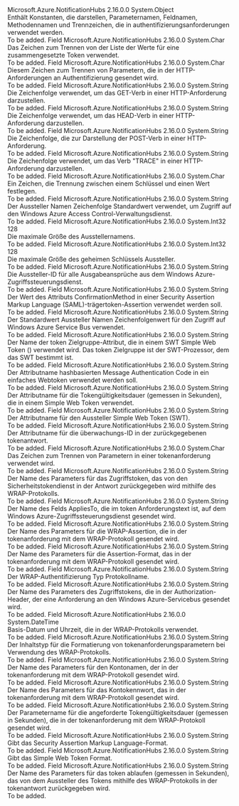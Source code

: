 <Type Name="TokenConstants" FullName="Microsoft.Azure.NotificationHubs.TokenConstants">
  <TypeSignature Language="C#" Value="public static class TokenConstants" />
  <TypeSignature Language="ILAsm" Value=".class public auto ansi abstract sealed beforefieldinit TokenConstants extends System.Object" />
  <TypeSignature Language="DocId" Value="T:Microsoft.Azure.NotificationHubs.TokenConstants" />
  <TypeSignature Language="VB.NET" Value="Public Class TokenConstants" />
  <TypeSignature Language="F#" Value="type TokenConstants = class" />
  <AssemblyInfo>
    <AssemblyName>Microsoft.Azure.NotificationHubs</AssemblyName>
    <AssemblyVersion>2.16.0.0</AssemblyVersion>
  </AssemblyInfo>
  <Base>
    <BaseTypeName>System.Object</BaseTypeName>
  </Base>
  <Interfaces />
  <Docs>
    <summary>Enthält Konstanten, die darstellen, Parameternamen, Feldnamen, Methodennamen und Trennzeichen, die in authentifizierungsanforderungen verwendet werden.</summary>
    <remarks>To be added.</remarks>
  </Docs>
  <Members>
    <Member MemberName="DefaultCompoundClaimDelimiter">
      <MemberSignature Language="C#" Value="public const char DefaultCompoundClaimDelimiter;" />
      <MemberSignature Language="ILAsm" Value=".field public static literal char DefaultCompoundClaimDelimiter" />
      <MemberSignature Language="DocId" Value="F:Microsoft.Azure.NotificationHubs.TokenConstants.DefaultCompoundClaimDelimiter" />
      <MemberSignature Language="VB.NET" Value="Public Const DefaultCompoundClaimDelimiter As Char " />
      <MemberSignature Language="F#" Value="val mutable DefaultCompoundClaimDelimiter : char" Usage="Microsoft.Azure.NotificationHubs.TokenConstants.DefaultCompoundClaimDelimiter" />
      <MemberType>Field</MemberType>
      <AssemblyInfo>
        <AssemblyName>Microsoft.Azure.NotificationHubs</AssemblyName>
        <AssemblyVersion>2.16.0.0</AssemblyVersion>
      </AssemblyInfo>
      <ReturnValue>
        <ReturnType>System.Char</ReturnType>
      </ReturnValue>
      <Docs>
        <summary>Das Zeichen zum Trennen von der Liste der Werte für eine zusammengesetzte Token verwendet.</summary>
        <remarks>To be added.</remarks>
      </Docs>
    </Member>
    <Member MemberName="HttpAuthParameterSeparator">
      <MemberSignature Language="C#" Value="public const char HttpAuthParameterSeparator;" />
      <MemberSignature Language="ILAsm" Value=".field public static literal char HttpAuthParameterSeparator" />
      <MemberSignature Language="DocId" Value="F:Microsoft.Azure.NotificationHubs.TokenConstants.HttpAuthParameterSeparator" />
      <MemberSignature Language="VB.NET" Value="Public Const HttpAuthParameterSeparator As Char " />
      <MemberSignature Language="F#" Value="val mutable HttpAuthParameterSeparator : char" Usage="Microsoft.Azure.NotificationHubs.TokenConstants.HttpAuthParameterSeparator" />
      <MemberType>Field</MemberType>
      <AssemblyInfo>
        <AssemblyName>Microsoft.Azure.NotificationHubs</AssemblyName>
        <AssemblyVersion>2.16.0.0</AssemblyVersion>
      </AssemblyInfo>
      <ReturnValue>
        <ReturnType>System.Char</ReturnType>
      </ReturnValue>
      <Docs>
        <summary>Diesem Zeichen zum Trennen von Parametern, die in der HTTP-Anforderungen an Authentifizierung gesendet wird.</summary>
        <remarks>To be added.</remarks>
      </Docs>
    </Member>
    <Member MemberName="HttpMethodGet">
      <MemberSignature Language="C#" Value="public const string HttpMethodGet;" />
      <MemberSignature Language="ILAsm" Value=".field public static literal string HttpMethodGet" />
      <MemberSignature Language="DocId" Value="F:Microsoft.Azure.NotificationHubs.TokenConstants.HttpMethodGet" />
      <MemberSignature Language="VB.NET" Value="Public Const HttpMethodGet As String " />
      <MemberSignature Language="F#" Value="val mutable HttpMethodGet : string" Usage="Microsoft.Azure.NotificationHubs.TokenConstants.HttpMethodGet" />
      <MemberType>Field</MemberType>
      <AssemblyInfo>
        <AssemblyName>Microsoft.Azure.NotificationHubs</AssemblyName>
        <AssemblyVersion>2.16.0.0</AssemblyVersion>
      </AssemblyInfo>
      <ReturnValue>
        <ReturnType>System.String</ReturnType>
      </ReturnValue>
      <Docs>
        <summary>Die Zeichenfolge verwendet, um das GET-Verb in einer HTTP-Anforderung darzustellen.</summary>
        <remarks>To be added.</remarks>
      </Docs>
    </Member>
    <Member MemberName="HttpMethodHead">
      <MemberSignature Language="C#" Value="public const string HttpMethodHead;" />
      <MemberSignature Language="ILAsm" Value=".field public static literal string HttpMethodHead" />
      <MemberSignature Language="DocId" Value="F:Microsoft.Azure.NotificationHubs.TokenConstants.HttpMethodHead" />
      <MemberSignature Language="VB.NET" Value="Public Const HttpMethodHead As String " />
      <MemberSignature Language="F#" Value="val mutable HttpMethodHead : string" Usage="Microsoft.Azure.NotificationHubs.TokenConstants.HttpMethodHead" />
      <MemberType>Field</MemberType>
      <AssemblyInfo>
        <AssemblyName>Microsoft.Azure.NotificationHubs</AssemblyName>
        <AssemblyVersion>2.16.0.0</AssemblyVersion>
      </AssemblyInfo>
      <ReturnValue>
        <ReturnType>System.String</ReturnType>
      </ReturnValue>
      <Docs>
        <summary>Die Zeichenfolge verwendet, um das HEAD-Verb in einer HTTP-Anforderung darzustellen.</summary>
        <remarks>To be added.</remarks>
      </Docs>
    </Member>
    <Member MemberName="HttpMethodPost">
      <MemberSignature Language="C#" Value="public const string HttpMethodPost;" />
      <MemberSignature Language="ILAsm" Value=".field public static literal string HttpMethodPost" />
      <MemberSignature Language="DocId" Value="F:Microsoft.Azure.NotificationHubs.TokenConstants.HttpMethodPost" />
      <MemberSignature Language="VB.NET" Value="Public Const HttpMethodPost As String " />
      <MemberSignature Language="F#" Value="val mutable HttpMethodPost : string" Usage="Microsoft.Azure.NotificationHubs.TokenConstants.HttpMethodPost" />
      <MemberType>Field</MemberType>
      <AssemblyInfo>
        <AssemblyName>Microsoft.Azure.NotificationHubs</AssemblyName>
        <AssemblyVersion>2.16.0.0</AssemblyVersion>
      </AssemblyInfo>
      <ReturnValue>
        <ReturnType>System.String</ReturnType>
      </ReturnValue>
      <Docs>
        <summary>Die Zeichenfolge, die zur Darstellung der POST-Verb in einer HTTP-Anforderung.</summary>
        <remarks>To be added.</remarks>
      </Docs>
    </Member>
    <Member MemberName="HttpMethodTrace">
      <MemberSignature Language="C#" Value="public const string HttpMethodTrace;" />
      <MemberSignature Language="ILAsm" Value=".field public static literal string HttpMethodTrace" />
      <MemberSignature Language="DocId" Value="F:Microsoft.Azure.NotificationHubs.TokenConstants.HttpMethodTrace" />
      <MemberSignature Language="VB.NET" Value="Public Const HttpMethodTrace As String " />
      <MemberSignature Language="F#" Value="val mutable HttpMethodTrace : string" Usage="Microsoft.Azure.NotificationHubs.TokenConstants.HttpMethodTrace" />
      <MemberType>Field</MemberType>
      <AssemblyInfo>
        <AssemblyName>Microsoft.Azure.NotificationHubs</AssemblyName>
        <AssemblyVersion>2.16.0.0</AssemblyVersion>
      </AssemblyInfo>
      <ReturnValue>
        <ReturnType>System.String</ReturnType>
      </ReturnValue>
      <Docs>
        <summary>Die Zeichenfolge verwendet, um das Verb "TRACE" in einer HTTP-Anforderung darzustellen.</summary>
        <remarks>To be added.</remarks>
      </Docs>
    </Member>
    <Member MemberName="KeyValueSeparator">
      <MemberSignature Language="C#" Value="public const char KeyValueSeparator;" />
      <MemberSignature Language="ILAsm" Value=".field public static literal char KeyValueSeparator" />
      <MemberSignature Language="DocId" Value="F:Microsoft.Azure.NotificationHubs.TokenConstants.KeyValueSeparator" />
      <MemberSignature Language="VB.NET" Value="Public Const KeyValueSeparator As Char " />
      <MemberSignature Language="F#" Value="val mutable KeyValueSeparator : char" Usage="Microsoft.Azure.NotificationHubs.TokenConstants.KeyValueSeparator" />
      <MemberType>Field</MemberType>
      <AssemblyInfo>
        <AssemblyName>Microsoft.Azure.NotificationHubs</AssemblyName>
        <AssemblyVersion>2.16.0.0</AssemblyVersion>
      </AssemblyInfo>
      <ReturnValue>
        <ReturnType>System.Char</ReturnType>
      </ReturnValue>
      <Docs>
        <summary>Ein Zeichen, die Trennung zwischen einem Schlüssel und einen Wert festlegen.</summary>
        <remarks>To be added.</remarks>
      </Docs>
    </Member>
    <Member MemberName="ManagementIssuerName">
      <MemberSignature Language="C#" Value="public const string ManagementIssuerName;" />
      <MemberSignature Language="ILAsm" Value=".field public static literal string ManagementIssuerName" />
      <MemberSignature Language="DocId" Value="F:Microsoft.Azure.NotificationHubs.TokenConstants.ManagementIssuerName" />
      <MemberSignature Language="VB.NET" Value="Public Const ManagementIssuerName As String " />
      <MemberSignature Language="F#" Value="val mutable ManagementIssuerName : string" Usage="Microsoft.Azure.NotificationHubs.TokenConstants.ManagementIssuerName" />
      <MemberType>Field</MemberType>
      <AssemblyInfo>
        <AssemblyName>Microsoft.Azure.NotificationHubs</AssemblyName>
        <AssemblyVersion>2.16.0.0</AssemblyVersion>
      </AssemblyInfo>
      <ReturnValue>
        <ReturnType>System.String</ReturnType>
      </ReturnValue>
      <Docs>
        <summary>Der Aussteller Namen Zeichenfolge Standardwert verwendet, um Zugriff auf den Windows Azure Access Control-Verwaltungsdienst.</summary>
        <remarks>To be added.</remarks>
      </Docs>
    </Member>
    <Member MemberName="MaxIssuerNameSize">
      <MemberSignature Language="C#" Value="public const int MaxIssuerNameSize = 128;" />
      <MemberSignature Language="ILAsm" Value=".field public static literal int32 MaxIssuerNameSize = (128)" />
      <MemberSignature Language="DocId" Value="F:Microsoft.Azure.NotificationHubs.TokenConstants.MaxIssuerNameSize" />
      <MemberSignature Language="VB.NET" Value="Public Const MaxIssuerNameSize As Integer  = 128" />
      <MemberSignature Language="F#" Value="val mutable MaxIssuerNameSize : int" Usage="Microsoft.Azure.NotificationHubs.TokenConstants.MaxIssuerNameSize" />
      <MemberType>Field</MemberType>
      <AssemblyInfo>
        <AssemblyName>Microsoft.Azure.NotificationHubs</AssemblyName>
        <AssemblyVersion>2.16.0.0</AssemblyVersion>
      </AssemblyInfo>
      <ReturnValue>
        <ReturnType>System.Int32</ReturnType>
      </ReturnValue>
      <MemberValue>128</MemberValue>
      <Docs>
        <summary>Die maximale Größe des Ausstellernamens.</summary>
        <remarks>To be added.</remarks>
      </Docs>
    </Member>
    <Member MemberName="MaxIssuerSecretSize">
      <MemberSignature Language="C#" Value="public const int MaxIssuerSecretSize = 128;" />
      <MemberSignature Language="ILAsm" Value=".field public static literal int32 MaxIssuerSecretSize = (128)" />
      <MemberSignature Language="DocId" Value="F:Microsoft.Azure.NotificationHubs.TokenConstants.MaxIssuerSecretSize" />
      <MemberSignature Language="VB.NET" Value="Public Const MaxIssuerSecretSize As Integer  = 128" />
      <MemberSignature Language="F#" Value="val mutable MaxIssuerSecretSize : int" Usage="Microsoft.Azure.NotificationHubs.TokenConstants.MaxIssuerSecretSize" />
      <MemberType>Field</MemberType>
      <AssemblyInfo>
        <AssemblyName>Microsoft.Azure.NotificationHubs</AssemblyName>
        <AssemblyVersion>2.16.0.0</AssemblyVersion>
      </AssemblyInfo>
      <ReturnValue>
        <ReturnType>System.Int32</ReturnType>
      </ReturnValue>
      <MemberValue>128</MemberValue>
      <Docs>
        <summary>Die maximale Größe des geheimen Schlüssels Aussteller.</summary>
        <remarks>To be added.</remarks>
      </Docs>
    </Member>
    <Member MemberName="OutputClaimIssuerId">
      <MemberSignature Language="C#" Value="public const string OutputClaimIssuerId;" />
      <MemberSignature Language="ILAsm" Value=".field public static literal string OutputClaimIssuerId" />
      <MemberSignature Language="DocId" Value="F:Microsoft.Azure.NotificationHubs.TokenConstants.OutputClaimIssuerId" />
      <MemberSignature Language="VB.NET" Value="Public Const OutputClaimIssuerId As String " />
      <MemberSignature Language="F#" Value="val mutable OutputClaimIssuerId : string" Usage="Microsoft.Azure.NotificationHubs.TokenConstants.OutputClaimIssuerId" />
      <MemberType>Field</MemberType>
      <AssemblyInfo>
        <AssemblyName>Microsoft.Azure.NotificationHubs</AssemblyName>
        <AssemblyVersion>2.16.0.0</AssemblyVersion>
      </AssemblyInfo>
      <ReturnValue>
        <ReturnType>System.String</ReturnType>
      </ReturnValue>
      <Docs>
        <summary>Die Aussteller-ID für alle Ausgabeansprüche aus dem Windows Azure-Zugriffssteuerungsdienst.</summary>
        <remarks>To be added.</remarks>
      </Docs>
    </Member>
    <Member MemberName="Saml11ConfirmationMethodBearerToken">
      <MemberSignature Language="C#" Value="public const string Saml11ConfirmationMethodBearerToken;" />
      <MemberSignature Language="ILAsm" Value=".field public static literal string Saml11ConfirmationMethodBearerToken" />
      <MemberSignature Language="DocId" Value="F:Microsoft.Azure.NotificationHubs.TokenConstants.Saml11ConfirmationMethodBearerToken" />
      <MemberSignature Language="VB.NET" Value="Public Const Saml11ConfirmationMethodBearerToken As String " />
      <MemberSignature Language="F#" Value="val mutable Saml11ConfirmationMethodBearerToken : string" Usage="Microsoft.Azure.NotificationHubs.TokenConstants.Saml11ConfirmationMethodBearerToken" />
      <MemberType>Field</MemberType>
      <AssemblyInfo>
        <AssemblyName>Microsoft.Azure.NotificationHubs</AssemblyName>
        <AssemblyVersion>2.16.0.0</AssemblyVersion>
      </AssemblyInfo>
      <ReturnValue>
        <ReturnType>System.String</ReturnType>
      </ReturnValue>
      <Docs>
        <summary>Der Wert des Attributs ConfirmationMethod in einer Security Assertion Markup Language (SAML)-trägertoken-Assertion verwendet werden soll.</summary>
        <remarks>To be added.</remarks>
      </Docs>
    </Member>
    <Member MemberName="ServiceBusIssuerName">
      <MemberSignature Language="C#" Value="public const string ServiceBusIssuerName;" />
      <MemberSignature Language="ILAsm" Value=".field public static literal string ServiceBusIssuerName" />
      <MemberSignature Language="DocId" Value="F:Microsoft.Azure.NotificationHubs.TokenConstants.ServiceBusIssuerName" />
      <MemberSignature Language="VB.NET" Value="Public Const ServiceBusIssuerName As String " />
      <MemberSignature Language="F#" Value="val mutable ServiceBusIssuerName : string" Usage="Microsoft.Azure.NotificationHubs.TokenConstants.ServiceBusIssuerName" />
      <MemberType>Field</MemberType>
      <AssemblyInfo>
        <AssemblyName>Microsoft.Azure.NotificationHubs</AssemblyName>
        <AssemblyVersion>2.16.0.0</AssemblyVersion>
      </AssemblyInfo>
      <ReturnValue>
        <ReturnType>System.String</ReturnType>
      </ReturnValue>
      <Docs>
        <summary>Der Standardwert Aussteller Namen Zeichenfolgenwert für den Zugriff auf Windows Azure Service Bus verwendet.</summary>
        <remarks>To be added.</remarks>
      </Docs>
    </Member>
    <Member MemberName="TokenAudience">
      <MemberSignature Language="C#" Value="public const string TokenAudience;" />
      <MemberSignature Language="ILAsm" Value=".field public static literal string TokenAudience" />
      <MemberSignature Language="DocId" Value="F:Microsoft.Azure.NotificationHubs.TokenConstants.TokenAudience" />
      <MemberSignature Language="VB.NET" Value="Public Const TokenAudience As String " />
      <MemberSignature Language="F#" Value="val mutable TokenAudience : string" Usage="Microsoft.Azure.NotificationHubs.TokenConstants.TokenAudience" />
      <MemberType>Field</MemberType>
      <AssemblyInfo>
        <AssemblyName>Microsoft.Azure.NotificationHubs</AssemblyName>
        <AssemblyVersion>2.16.0.0</AssemblyVersion>
      </AssemblyInfo>
      <ReturnValue>
        <ReturnType>System.String</ReturnType>
      </ReturnValue>
      <Docs>
        <summary>Der Name der token Zielgruppe-Attribut, die in einem SWT Simple Web Token () verwendet wird. Das token Zielgruppe ist der SWT-Prozessor, dem das SWT bestimmt ist.</summary>
        <remarks>To be added.</remarks>
      </Docs>
    </Member>
    <Member MemberName="TokenDigest256">
      <MemberSignature Language="C#" Value="public const string TokenDigest256;" />
      <MemberSignature Language="ILAsm" Value=".field public static literal string TokenDigest256" />
      <MemberSignature Language="DocId" Value="F:Microsoft.Azure.NotificationHubs.TokenConstants.TokenDigest256" />
      <MemberSignature Language="VB.NET" Value="Public Const TokenDigest256 As String " />
      <MemberSignature Language="F#" Value="val mutable TokenDigest256 : string" Usage="Microsoft.Azure.NotificationHubs.TokenConstants.TokenDigest256" />
      <MemberType>Field</MemberType>
      <AssemblyInfo>
        <AssemblyName>Microsoft.Azure.NotificationHubs</AssemblyName>
        <AssemblyVersion>2.16.0.0</AssemblyVersion>
      </AssemblyInfo>
      <ReturnValue>
        <ReturnType>System.String</ReturnType>
      </ReturnValue>
      <Docs>
        <summary>Der Attributname hashbasierten Message Authentication Code in ein einfaches Webtoken verwendet werden soll.</summary>
        <remarks>To be added.</remarks>
      </Docs>
    </Member>
    <Member MemberName="TokenExpiresOn">
      <MemberSignature Language="C#" Value="public const string TokenExpiresOn;" />
      <MemberSignature Language="ILAsm" Value=".field public static literal string TokenExpiresOn" />
      <MemberSignature Language="DocId" Value="F:Microsoft.Azure.NotificationHubs.TokenConstants.TokenExpiresOn" />
      <MemberSignature Language="VB.NET" Value="Public Const TokenExpiresOn As String " />
      <MemberSignature Language="F#" Value="val mutable TokenExpiresOn : string" Usage="Microsoft.Azure.NotificationHubs.TokenConstants.TokenExpiresOn" />
      <MemberType>Field</MemberType>
      <AssemblyInfo>
        <AssemblyName>Microsoft.Azure.NotificationHubs</AssemblyName>
        <AssemblyVersion>2.16.0.0</AssemblyVersion>
      </AssemblyInfo>
      <ReturnValue>
        <ReturnType>System.String</ReturnType>
      </ReturnValue>
      <Docs>
        <summary>Der Attributname für die Tokengültigkeitsdauer (gemessen in Sekunden), die in einem Simple Web Token verwendet.</summary>
        <remarks>To be added.</remarks>
      </Docs>
    </Member>
    <Member MemberName="TokenIssuer">
      <MemberSignature Language="C#" Value="public const string TokenIssuer;" />
      <MemberSignature Language="ILAsm" Value=".field public static literal string TokenIssuer" />
      <MemberSignature Language="DocId" Value="F:Microsoft.Azure.NotificationHubs.TokenConstants.TokenIssuer" />
      <MemberSignature Language="VB.NET" Value="Public Const TokenIssuer As String " />
      <MemberSignature Language="F#" Value="val mutable TokenIssuer : string" Usage="Microsoft.Azure.NotificationHubs.TokenConstants.TokenIssuer" />
      <MemberType>Field</MemberType>
      <AssemblyInfo>
        <AssemblyName>Microsoft.Azure.NotificationHubs</AssemblyName>
        <AssemblyVersion>2.16.0.0</AssemblyVersion>
      </AssemblyInfo>
      <ReturnValue>
        <ReturnType>System.String</ReturnType>
      </ReturnValue>
      <Docs>
        <summary>Der Attributname für den Aussteller Simple Web Token (SWT).</summary>
        <remarks>To be added.</remarks>
      </Docs>
    </Member>
    <Member MemberName="TrackingIdHeaderName">
      <MemberSignature Language="C#" Value="public const string TrackingIdHeaderName;" />
      <MemberSignature Language="ILAsm" Value=".field public static literal string TrackingIdHeaderName" />
      <MemberSignature Language="DocId" Value="F:Microsoft.Azure.NotificationHubs.TokenConstants.TrackingIdHeaderName" />
      <MemberSignature Language="VB.NET" Value="Public Const TrackingIdHeaderName As String " />
      <MemberSignature Language="F#" Value="val mutable TrackingIdHeaderName : string" Usage="Microsoft.Azure.NotificationHubs.TokenConstants.TrackingIdHeaderName" />
      <MemberType>Field</MemberType>
      <AssemblyInfo>
        <AssemblyName>Microsoft.Azure.NotificationHubs</AssemblyName>
        <AssemblyVersion>2.16.0.0</AssemblyVersion>
      </AssemblyInfo>
      <ReturnValue>
        <ReturnType>System.String</ReturnType>
      </ReturnValue>
      <Docs>
        <summary>Der Attributname für die überwachungs-ID in der zurückgegebenen tokenantwort.</summary>
        <remarks>To be added.</remarks>
      </Docs>
    </Member>
    <Member MemberName="UrlParameterSeparator">
      <MemberSignature Language="C#" Value="public const char UrlParameterSeparator;" />
      <MemberSignature Language="ILAsm" Value=".field public static literal char UrlParameterSeparator" />
      <MemberSignature Language="DocId" Value="F:Microsoft.Azure.NotificationHubs.TokenConstants.UrlParameterSeparator" />
      <MemberSignature Language="VB.NET" Value="Public Const UrlParameterSeparator As Char " />
      <MemberSignature Language="F#" Value="val mutable UrlParameterSeparator : char" Usage="Microsoft.Azure.NotificationHubs.TokenConstants.UrlParameterSeparator" />
      <MemberType>Field</MemberType>
      <AssemblyInfo>
        <AssemblyName>Microsoft.Azure.NotificationHubs</AssemblyName>
        <AssemblyVersion>2.16.0.0</AssemblyVersion>
      </AssemblyInfo>
      <ReturnValue>
        <ReturnType>System.Char</ReturnType>
      </ReturnValue>
      <Docs>
        <summary>Das Zeichen zum Trennen von Parametern in einer tokenanforderung verwendet wird.</summary>
        <remarks>To be added.</remarks>
      </Docs>
    </Member>
    <Member MemberName="WrapAccessToken">
      <MemberSignature Language="C#" Value="public const string WrapAccessToken;" />
      <MemberSignature Language="ILAsm" Value=".field public static literal string WrapAccessToken" />
      <MemberSignature Language="DocId" Value="F:Microsoft.Azure.NotificationHubs.TokenConstants.WrapAccessToken" />
      <MemberSignature Language="VB.NET" Value="Public Const WrapAccessToken As String " />
      <MemberSignature Language="F#" Value="val mutable WrapAccessToken : string" Usage="Microsoft.Azure.NotificationHubs.TokenConstants.WrapAccessToken" />
      <MemberType>Field</MemberType>
      <AssemblyInfo>
        <AssemblyName>Microsoft.Azure.NotificationHubs</AssemblyName>
        <AssemblyVersion>2.16.0.0</AssemblyVersion>
      </AssemblyInfo>
      <ReturnValue>
        <ReturnType>System.String</ReturnType>
      </ReturnValue>
      <Docs>
        <summary>Der Name des Parameters für das Zugriffstoken, das von den Sicherheitstokendienst in der Antwort zurückgegeben wird mithilfe des WRAP-Protokolls.</summary>
        <remarks>To be added.</remarks>
      </Docs>
    </Member>
    <Member MemberName="WrapAppliesTo">
      <MemberSignature Language="C#" Value="public const string WrapAppliesTo;" />
      <MemberSignature Language="ILAsm" Value=".field public static literal string WrapAppliesTo" />
      <MemberSignature Language="DocId" Value="F:Microsoft.Azure.NotificationHubs.TokenConstants.WrapAppliesTo" />
      <MemberSignature Language="VB.NET" Value="Public Const WrapAppliesTo As String " />
      <MemberSignature Language="F#" Value="val mutable WrapAppliesTo : string" Usage="Microsoft.Azure.NotificationHubs.TokenConstants.WrapAppliesTo" />
      <MemberType>Field</MemberType>
      <AssemblyInfo>
        <AssemblyName>Microsoft.Azure.NotificationHubs</AssemblyName>
        <AssemblyVersion>2.16.0.0</AssemblyVersion>
      </AssemblyInfo>
      <ReturnValue>
        <ReturnType>System.String</ReturnType>
      </ReturnValue>
      <Docs>
        <summary>Der Name des Felds AppliesTo, die im token Anforderungstext ist, auf dem Windows Azure-Zugriffssteuerungsdienst gesendet wird.</summary>
        <remarks>To be added.</remarks>
      </Docs>
    </Member>
    <Member MemberName="WrapAssertion">
      <MemberSignature Language="C#" Value="public const string WrapAssertion;" />
      <MemberSignature Language="ILAsm" Value=".field public static literal string WrapAssertion" />
      <MemberSignature Language="DocId" Value="F:Microsoft.Azure.NotificationHubs.TokenConstants.WrapAssertion" />
      <MemberSignature Language="VB.NET" Value="Public Const WrapAssertion As String " />
      <MemberSignature Language="F#" Value="val mutable WrapAssertion : string" Usage="Microsoft.Azure.NotificationHubs.TokenConstants.WrapAssertion" />
      <MemberType>Field</MemberType>
      <AssemblyInfo>
        <AssemblyName>Microsoft.Azure.NotificationHubs</AssemblyName>
        <AssemblyVersion>2.16.0.0</AssemblyVersion>
      </AssemblyInfo>
      <ReturnValue>
        <ReturnType>System.String</ReturnType>
      </ReturnValue>
      <Docs>
        <summary>Der Name des Parameters für die WRAP-Assertion, die in der tokenanforderung mit dem WRAP-Protokoll gesendet wird.</summary>
        <remarks>To be added.</remarks>
      </Docs>
    </Member>
    <Member MemberName="WrapAssertionFormat">
      <MemberSignature Language="C#" Value="public const string WrapAssertionFormat;" />
      <MemberSignature Language="ILAsm" Value=".field public static literal string WrapAssertionFormat" />
      <MemberSignature Language="DocId" Value="F:Microsoft.Azure.NotificationHubs.TokenConstants.WrapAssertionFormat" />
      <MemberSignature Language="VB.NET" Value="Public Const WrapAssertionFormat As String " />
      <MemberSignature Language="F#" Value="val mutable WrapAssertionFormat : string" Usage="Microsoft.Azure.NotificationHubs.TokenConstants.WrapAssertionFormat" />
      <MemberType>Field</MemberType>
      <AssemblyInfo>
        <AssemblyName>Microsoft.Azure.NotificationHubs</AssemblyName>
        <AssemblyVersion>2.16.0.0</AssemblyVersion>
      </AssemblyInfo>
      <ReturnValue>
        <ReturnType>System.String</ReturnType>
      </ReturnValue>
      <Docs>
        <summary>Der Name des Parameters für die Assertion-Format, das in der tokenanforderung mit dem WRAP-Protokoll gesendet wird.</summary>
        <remarks>To be added.</remarks>
      </Docs>
    </Member>
    <Member MemberName="WrapAuthenticationType">
      <MemberSignature Language="C#" Value="public const string WrapAuthenticationType;" />
      <MemberSignature Language="ILAsm" Value=".field public static literal string WrapAuthenticationType" />
      <MemberSignature Language="DocId" Value="F:Microsoft.Azure.NotificationHubs.TokenConstants.WrapAuthenticationType" />
      <MemberSignature Language="VB.NET" Value="Public Const WrapAuthenticationType As String " />
      <MemberSignature Language="F#" Value="val mutable WrapAuthenticationType : string" Usage="Microsoft.Azure.NotificationHubs.TokenConstants.WrapAuthenticationType" />
      <MemberType>Field</MemberType>
      <AssemblyInfo>
        <AssemblyName>Microsoft.Azure.NotificationHubs</AssemblyName>
        <AssemblyVersion>2.16.0.0</AssemblyVersion>
      </AssemblyInfo>
      <ReturnValue>
        <ReturnType>System.String</ReturnType>
      </ReturnValue>
      <Docs>
        <summary>Der WRAP-Authentifizierung Typ Protokollname.</summary>
        <remarks>To be added.</remarks>
      </Docs>
    </Member>
    <Member MemberName="WrapAuthorizationHeaderKey">
      <MemberSignature Language="C#" Value="public const string WrapAuthorizationHeaderKey;" />
      <MemberSignature Language="ILAsm" Value=".field public static literal string WrapAuthorizationHeaderKey" />
      <MemberSignature Language="DocId" Value="F:Microsoft.Azure.NotificationHubs.TokenConstants.WrapAuthorizationHeaderKey" />
      <MemberSignature Language="VB.NET" Value="Public Const WrapAuthorizationHeaderKey As String " />
      <MemberSignature Language="F#" Value="val mutable WrapAuthorizationHeaderKey : string" Usage="Microsoft.Azure.NotificationHubs.TokenConstants.WrapAuthorizationHeaderKey" />
      <MemberType>Field</MemberType>
      <AssemblyInfo>
        <AssemblyName>Microsoft.Azure.NotificationHubs</AssemblyName>
        <AssemblyVersion>2.16.0.0</AssemblyVersion>
      </AssemblyInfo>
      <ReturnValue>
        <ReturnType>System.String</ReturnType>
      </ReturnValue>
      <Docs>
        <summary>Der Name des Parameters des Zugriffstokens, die in der Authorization-Header, der eine Anforderung an den Windows Azure-Servicebus gesendet wird.</summary>
        <remarks>To be added.</remarks>
      </Docs>
    </Member>
    <Member MemberName="WrapBaseTime">
      <MemberSignature Language="C#" Value="public static readonly DateTime WrapBaseTime;" />
      <MemberSignature Language="ILAsm" Value=".field public static initonly valuetype System.DateTime WrapBaseTime" />
      <MemberSignature Language="DocId" Value="F:Microsoft.Azure.NotificationHubs.TokenConstants.WrapBaseTime" />
      <MemberSignature Language="VB.NET" Value="Public Shared ReadOnly WrapBaseTime As DateTime " />
      <MemberSignature Language="F#" Value=" staticval mutable WrapBaseTime : DateTime" Usage="Microsoft.Azure.NotificationHubs.TokenConstants.WrapBaseTime" />
      <MemberType>Field</MemberType>
      <AssemblyInfo>
        <AssemblyName>Microsoft.Azure.NotificationHubs</AssemblyName>
        <AssemblyVersion>2.16.0.0</AssemblyVersion>
      </AssemblyInfo>
      <ReturnValue>
        <ReturnType>System.DateTime</ReturnType>
      </ReturnValue>
      <Docs>
        <summary>Basis-Datum und Uhrzeit, die in der WRAP-Protokolls verwendet.</summary>
        <remarks>To be added.</remarks>
      </Docs>
    </Member>
    <Member MemberName="WrapContentType">
      <MemberSignature Language="C#" Value="public const string WrapContentType;" />
      <MemberSignature Language="ILAsm" Value=".field public static literal string WrapContentType" />
      <MemberSignature Language="DocId" Value="F:Microsoft.Azure.NotificationHubs.TokenConstants.WrapContentType" />
      <MemberSignature Language="VB.NET" Value="Public Const WrapContentType As String " />
      <MemberSignature Language="F#" Value="val mutable WrapContentType : string" Usage="Microsoft.Azure.NotificationHubs.TokenConstants.WrapContentType" />
      <MemberType>Field</MemberType>
      <AssemblyInfo>
        <AssemblyName>Microsoft.Azure.NotificationHubs</AssemblyName>
        <AssemblyVersion>2.16.0.0</AssemblyVersion>
      </AssemblyInfo>
      <ReturnValue>
        <ReturnType>System.String</ReturnType>
      </ReturnValue>
      <Docs>
        <summary>Der Inhaltstyp für die Formatierung von tokenanforderungsparametern bei Verwendung des WRAP-Protokolls.</summary>
        <remarks>To be added.</remarks>
      </Docs>
    </Member>
    <Member MemberName="WrapName">
      <MemberSignature Language="C#" Value="public const string WrapName;" />
      <MemberSignature Language="ILAsm" Value=".field public static literal string WrapName" />
      <MemberSignature Language="DocId" Value="F:Microsoft.Azure.NotificationHubs.TokenConstants.WrapName" />
      <MemberSignature Language="VB.NET" Value="Public Const WrapName As String " />
      <MemberSignature Language="F#" Value="val mutable WrapName : string" Usage="Microsoft.Azure.NotificationHubs.TokenConstants.WrapName" />
      <MemberType>Field</MemberType>
      <AssemblyInfo>
        <AssemblyName>Microsoft.Azure.NotificationHubs</AssemblyName>
        <AssemblyVersion>2.16.0.0</AssemblyVersion>
      </AssemblyInfo>
      <ReturnValue>
        <ReturnType>System.String</ReturnType>
      </ReturnValue>
      <Docs>
        <summary>Der Name des Parameters für den Kontonamen, der in der tokenanforderung mit dem WRAP-Protokoll gesendet wird.</summary>
        <remarks>To be added.</remarks>
      </Docs>
    </Member>
    <Member MemberName="WrapPassword">
      <MemberSignature Language="C#" Value="public const string WrapPassword;" />
      <MemberSignature Language="ILAsm" Value=".field public static literal string WrapPassword" />
      <MemberSignature Language="DocId" Value="F:Microsoft.Azure.NotificationHubs.TokenConstants.WrapPassword" />
      <MemberSignature Language="VB.NET" Value="Public Const WrapPassword As String " />
      <MemberSignature Language="F#" Value="val mutable WrapPassword : string" Usage="Microsoft.Azure.NotificationHubs.TokenConstants.WrapPassword" />
      <MemberType>Field</MemberType>
      <AssemblyInfo>
        <AssemblyName>Microsoft.Azure.NotificationHubs</AssemblyName>
        <AssemblyVersion>2.16.0.0</AssemblyVersion>
      </AssemblyInfo>
      <ReturnValue>
        <ReturnType>System.String</ReturnType>
      </ReturnValue>
      <Docs>
        <summary>Der Name des Parameters für das Kontokennwort, das in der tokenanforderung mit dem WRAP-Protokoll gesendet wird.</summary>
        <remarks>To be added.</remarks>
      </Docs>
    </Member>
    <Member MemberName="WrapRequestedLifetime">
      <MemberSignature Language="C#" Value="public const string WrapRequestedLifetime;" />
      <MemberSignature Language="ILAsm" Value=".field public static literal string WrapRequestedLifetime" />
      <MemberSignature Language="DocId" Value="F:Microsoft.Azure.NotificationHubs.TokenConstants.WrapRequestedLifetime" />
      <MemberSignature Language="VB.NET" Value="Public Const WrapRequestedLifetime As String " />
      <MemberSignature Language="F#" Value="val mutable WrapRequestedLifetime : string" Usage="Microsoft.Azure.NotificationHubs.TokenConstants.WrapRequestedLifetime" />
      <MemberType>Field</MemberType>
      <AssemblyInfo>
        <AssemblyName>Microsoft.Azure.NotificationHubs</AssemblyName>
        <AssemblyVersion>2.16.0.0</AssemblyVersion>
      </AssemblyInfo>
      <ReturnValue>
        <ReturnType>System.String</ReturnType>
      </ReturnValue>
      <Docs>
        <summary>Der Parametername für die angeforderte Tokengültigkeitsdauer (gemessen in Sekunden), die in der tokenanforderung mit dem WRAP-Protokoll gesendet wird.</summary>
        <remarks>To be added.</remarks>
      </Docs>
    </Member>
    <Member MemberName="WrapSamlAssertionFormat">
      <MemberSignature Language="C#" Value="public const string WrapSamlAssertionFormat;" />
      <MemberSignature Language="ILAsm" Value=".field public static literal string WrapSamlAssertionFormat" />
      <MemberSignature Language="DocId" Value="F:Microsoft.Azure.NotificationHubs.TokenConstants.WrapSamlAssertionFormat" />
      <MemberSignature Language="VB.NET" Value="Public Const WrapSamlAssertionFormat As String " />
      <MemberSignature Language="F#" Value="val mutable WrapSamlAssertionFormat : string" Usage="Microsoft.Azure.NotificationHubs.TokenConstants.WrapSamlAssertionFormat" />
      <MemberType>Field</MemberType>
      <AssemblyInfo>
        <AssemblyName>Microsoft.Azure.NotificationHubs</AssemblyName>
        <AssemblyVersion>2.16.0.0</AssemblyVersion>
      </AssemblyInfo>
      <ReturnValue>
        <ReturnType>System.String</ReturnType>
      </ReturnValue>
      <Docs>
        <summary>Gibt das Security Assertion Markup Language-Format.</summary>
        <remarks>To be added.</remarks>
      </Docs>
    </Member>
    <Member MemberName="WrapSwtAssertionFormat">
      <MemberSignature Language="C#" Value="public const string WrapSwtAssertionFormat;" />
      <MemberSignature Language="ILAsm" Value=".field public static literal string WrapSwtAssertionFormat" />
      <MemberSignature Language="DocId" Value="F:Microsoft.Azure.NotificationHubs.TokenConstants.WrapSwtAssertionFormat" />
      <MemberSignature Language="VB.NET" Value="Public Const WrapSwtAssertionFormat As String " />
      <MemberSignature Language="F#" Value="val mutable WrapSwtAssertionFormat : string" Usage="Microsoft.Azure.NotificationHubs.TokenConstants.WrapSwtAssertionFormat" />
      <MemberType>Field</MemberType>
      <AssemblyInfo>
        <AssemblyName>Microsoft.Azure.NotificationHubs</AssemblyName>
        <AssemblyVersion>2.16.0.0</AssemblyVersion>
      </AssemblyInfo>
      <ReturnValue>
        <ReturnType>System.String</ReturnType>
      </ReturnValue>
      <Docs>
        <summary>Gibt das Simple Web Token Format.</summary>
        <remarks>To be added.</remarks>
      </Docs>
    </Member>
    <Member MemberName="WrapTokenExpiresIn">
      <MemberSignature Language="C#" Value="public const string WrapTokenExpiresIn;" />
      <MemberSignature Language="ILAsm" Value=".field public static literal string WrapTokenExpiresIn" />
      <MemberSignature Language="DocId" Value="F:Microsoft.Azure.NotificationHubs.TokenConstants.WrapTokenExpiresIn" />
      <MemberSignature Language="VB.NET" Value="Public Const WrapTokenExpiresIn As String " />
      <MemberSignature Language="F#" Value="val mutable WrapTokenExpiresIn : string" Usage="Microsoft.Azure.NotificationHubs.TokenConstants.WrapTokenExpiresIn" />
      <MemberType>Field</MemberType>
      <AssemblyInfo>
        <AssemblyName>Microsoft.Azure.NotificationHubs</AssemblyName>
        <AssemblyVersion>2.16.0.0</AssemblyVersion>
      </AssemblyInfo>
      <ReturnValue>
        <ReturnType>System.String</ReturnType>
      </ReturnValue>
      <Docs>
        <summary>Der Name des Parameters für das token ablaufen (gemessen in Sekunden), das von dem Aussteller des Tokens mithilfe des WRAP-Protokolls in der tokenantwort zurückgegeben wird.</summary>
        <remarks>To be added.</remarks>
      </Docs>
    </Member>
  </Members>
</Type>